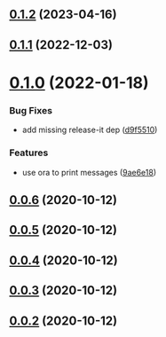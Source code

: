 

## [0.1.2](https://github.com/geotrev/paopu/compare/v0.1.1...v0.1.2) (2023-04-16)

## [0.1.1](https://github.com/geotrev/paopu/compare/v0.1.0...v0.1.1) (2022-12-03)

# [0.1.0](https://github.com/geotrev/paopu/compare/v0.0.6...v0.1.0) (2022-01-18)


### Bug Fixes

* add missing release-it dep ([d9f5510](https://github.com/geotrev/paopu/commit/d9f55104680e085a9c61e12693a9df4a7fbab28b))


### Features

* use ora to print messages ([9ae6e18](https://github.com/geotrev/paopu/commit/9ae6e18a8f0fb553fd1cbe5067d2e5f455b7419a))



## [0.0.6](https://github.com/geotrev/paopu/compare/v0.0.6...v0.1.0) (2020-10-12)



## [0.0.5](https://github.com/geotrev/paopu/compare/v0.0.6...v0.1.0) (2020-10-12)



## [0.0.4](https://github.com/geotrev/paopu/compare/v0.0.6...v0.1.0) (2020-10-12)



## [0.0.3](https://github.com/geotrev/paopu/compare/v0.0.6...v0.1.0) (2020-10-12)



## [0.0.2](https://github.com/geotrev/paopu/compare/v0.0.6...v0.1.0) (2020-10-12)